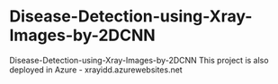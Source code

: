 # Disease-Detection-using-Xray-Images-by-2DCNN
Disease-Detection-using-Xray-Images-by-2DCNN
This project is also deployed in Azure - xrayidd.azurewebsites.net
